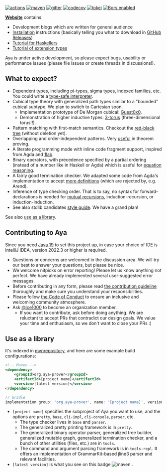 [![actions]](https://github.com/aya-prover/aya-dev/actions/workflows/gradle-check.yml)
[![maven]][maven-repo]
[![gitter]](https://gitter.im/aya-prover/community?utm_source=badge&utm_medium=badge&utm_campaign=pr-badge)
[![codecov]](https://codecov.io/gh/aya-prover/aya-dev)
[![tokei]](https://github.com/XAMPPRocky/tokei)
[![Bors enabled](https://bors.tech/images/badge_small.svg)](https://app.bors.tech/repositories/37715)

[**Website**](https://www.aya-prover.org) contains:

+ Development blogs which are written for general audience
+ [Installation](https://www.aya-prover.org/guide/install.html)
  instructions (basically telling you what to download in [GitHub Releases])
+ [Tutorial for Haskellers](https://www.aya-prover.org/guide/haskeller-tutorial.html)
+ [Tutorial of extension types](https://www.aya-prover.org/guide/ext-types.html)

Aya is under active development, so please expect bugs, usability or performance issues
(please file issues or create threads in discussions!).

## What to expect?

+ Dependent types, including pi-types, sigma types, indexed families, etc.
  You could write a [type-safe interpreter][gadt].
+ Cubical type theory with generalized path types
  similar to a "bounded" cubical subtype. We plan to switch to Cartesian soon.
  + Implementation prototype of De Morgan cubical: [Guest0x0].
  + Demonstration of higher inductive types: [3-torus] (three-dimensional torus!!).
+ Pattern matching with first-match semantics.
  Checkout the [red-black tree][rbtree] (without deletion yet).
+ Overlapping and order-independent patterns. Very [useful][oop] in theorem proving.
+ A literate programming mode with inline code fragment support, inspired from Agda and [1lab].
+ Binary operators, with precedence specified by a partial ordering
  (instead of a number like in Haskell or Agda)
  which is useful for [equation reasoning][assoc].
+ A fairly good termination checker.
  We adapted some code from Agda's implementation to accept
  [more definitions][foetus] (which are rejected by, e.g. Arend).
+ Inference of type checking order. That is to say,
  no syntax for forward-declarations is needed for [mutual recursions][mutual],
  induction-recursion, or induction-induction.
+ See also stdlib candidates [style guide][stdlib-style]. We have a grand plan!

See also [use as a library](#use-as-a-library).

[GitHub Releases]: https://github.com/aya-prover/aya-dev/releases/tag/nightly-build
[Java 19]: https://jdk.java.net/19
[1lab]: https://1lab.dev

## Contributing to Aya

Since you need [Java 19] to set this project up, in case your choice
of IDE is IntelliJ IDEA, version 2022.3 or higher is required.

+ Questions or concerns are welcomed in the discussion area.
  We will try our best to answer your questions, but please be nice.
+ We welcome nitpicks on error reporting! Please let us know anything not perfect.
  We have already implemented several user-suggested error messages.
+ Before contributing in any form, please read
  [the contribution guideline](https://github.com/aya-prover/aya-dev/blob/master/.github/CONTRIBUTING.md) thoroughly
  and make sure you understand your responsibilities.
+ Please follow [the Code of Conduct](https://github.com/aya-prover/aya-dev/blob/master/.github/CODE_OF_CONDUCT.md) to
  ensure an inclusive and welcoming community atmosphere.
+ Ask [@ice1000] to become an organization member.
  + If you want to contribute, ask before doing anything.
    We are reluctant to accept PRs that contradict our design goals.
    We value your time and enthusiasm, so we don't want to close your PRs :)

[@ice1000]: https://github.com/ice1000
[actions]: https://github.com/aya-prover/aya-dev/actions/workflows/gradle-check.yml/badge.svg
[codecov]: https://img.shields.io/codecov/c/github/aya-prover/aya-dev?logo=codecov&logoColor=white
[gitter]: https://img.shields.io/gitter/room/aya-prover/community?color=cyan&logo=gitter
[tokei]: https://img.shields.io/tokei/lines/github/aya-prover/aya-dev?logo=java
[maven]: https://img.shields.io/maven-central/v/org.aya-prover/base?logo=gradle
[oop]: ../base/src/test/resources/success/common/src/Arith/Nat/Core.aya
[gadt]: ../base/src/test/resources/success/src/TypeSafeNorm.aya
[regularity]: ../base/src/test/resources/success/common/src/Paths.aya
[funExt]: ../base/src/test/resources/success/common/src/Paths.aya
[rbtree]: ../base/src/test/resources/success/common/src/Data/Tree/RedBlack/Direct.aya
[3-torus]: ../base/src/test/resources/success/common/src/Spaces/Torus/T3.aya
[assoc]: ../base/src/test/resources/success/src/Assoc.aya
[foetus]: ../base/src/test/resources/success/src/FoetusLimitation.aya
[mutual]: ../base/src/test/resources/success/src/Order.aya
[maven-repo]: https://repo1.maven.org/maven2/org/aya-prover
[Guest0x0]: https://github.com/ice1000/Guest0x0
[stdlib-style]: ../base/src/test/resources/success/common

## Use as a library

It's indexed in [mvnrepository](https://mvnrepository.com/artifact/org.aya-prover),
and here are some example build configurations:

```xml
<!-- Maven -->
<dependency>
    <groupId>org.aya-prover</groupId>
    <artifactId>[project name]</artifactId>
    <version>[latest version]</version>
</dependency>
```

```groovy
// Gradle
implementation group: 'org.aya-prover', name: '[project name]', version: '[latest version]'
```

+ `[project name]` specifies the subproject of Aya you want to use, and the options are `pretty`, `base`, `cli-impl`, `cli-console`, `parser`, etc.
  + The type checker lives in `base` and `parser`.
  + The generalized pretty printing framework is in `pretty`.
  + The generalized binary operator parser, generalized tree builder, generalized mutable graph, generalized termination checker,
    and a bunch of other utilities (files, etc.) are in `tools`.
  + The command and argument parsing framework is in `tools-repl`.
    It offers an implementation of GrammarKit-based jline3 parser and relevant facilities.
+ `[latest version]` is what you see on this badge ![maven] .
